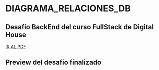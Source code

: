 # DIAGRAMA_RELACIONES_DB
## Desafio BackEnd del curso FullStack de Digital House

<a href="" >IR AL PDF<a>

## Preview del desafio finalizado

<img src="">
<img src="">
